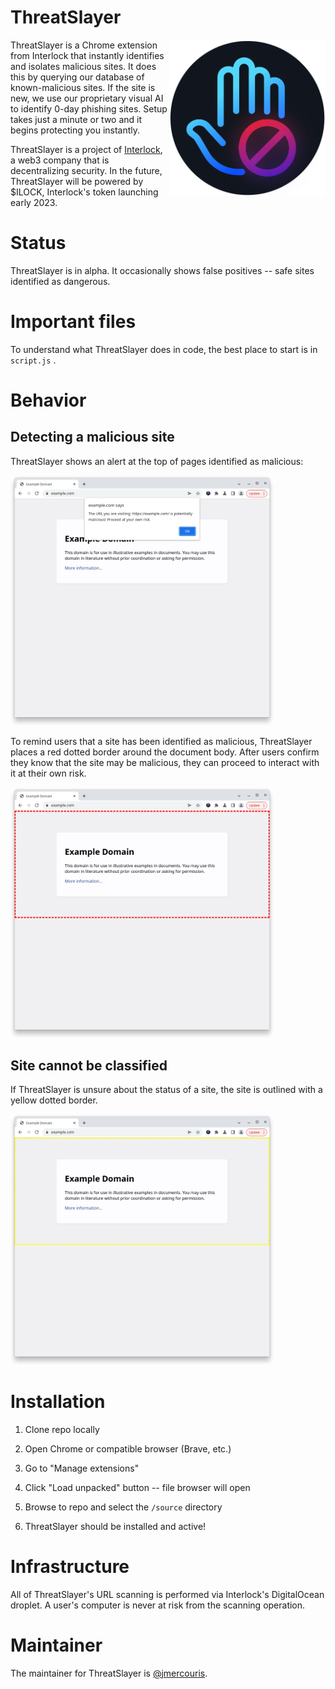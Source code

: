 # ThreatSlayer

<img src="docs/icon.png" align="right" width="250" height="250"/>

ThreatSlayer is a Chrome extension from Interlock that instantly 
identifies and isolates malicious sites. It does this by querying our
database of known-malicious sites. If the site is new, we use our
proprietary visual AI to identify 0-day phishing sites. Setup takes
just a minute or two and it begins protecting you instantly.

ThreatSlayer is a project of [Interlock](https://www.interlock.network/), a web3 company that is
decentralizing security. In the future, ThreatSlayer will be powered 
by $ILOCK, Interlock's token launching early 2023.

# Status

ThreatSlayer is in alpha. It occasionally shows false positives --
safe sites identified as dangerous.

# Important files

To understand what ThreatSlayer does in code, the best place to start is in
`script.js` .

# Behavior
## Detecting a malicious site
ThreatSlayer shows an alert at the top of pages identified as malicious:

<img width="421" alt="ThreatSlayer reacting to a malicious link" src="docs/threatslayer-detect.png">

To remind users that a site has been identified as malicious, 
ThreatSlayer places a red dotted border around the document body. 
After users confirm they know that the site may be malicious,
they can proceed to interact with it at their own risk. 

<img width="421" alt="ThreatSlayer reacting to a malicious link" src="docs/threatslayer-danger.png">

## Site cannot be classified
If ThreatSlayer is unsure about the status of a site, the site is
outlined with a yellow dotted border.

<img width="421" alt="ThreatSlayer reacting to a malicious link" src="docs/threatslayer-unscanned.png">

# Installation

1. Clone repo locally

1. Open Chrome or compatible browser (Brave, etc.)

1. Go to "Manage extensions"

1. Click "Load unpacked" button -- file browser will open

1. Browse to repo and select the `/source` directory

1. ThreatSlayer should be installed and active!

# Infrastructure

All of ThreatSlayer's URL scanning is performed via Interlock's DigitalOcean
droplet. A user's computer is never at risk from the scanning operation.

# Maintainer

The maintainer for ThreatSlayer is [@jmercouris](https://github.com/jmercouris).
